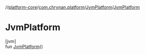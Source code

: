 //[platform-core](../../../index.md)/[com.chrynan.platform](../index.md)/[JvmPlatform](index.md)/[JvmPlatform](-jvm-platform.md)

# JvmPlatform

[jvm]\
fun [JvmPlatform](-jvm-platform.md)()
